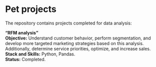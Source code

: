 # Pet projects
The repository contains projects completed for data analysis:

**“RFM analysis”**  
**Objective:** Understand customer behavior, perform segmentation, and develop more targeted marketing strategies based on this analysis. Additionally, determine service priorities, optimize, and increase sales.  
**Stack and Skills:** Python, Pandas.  
**Status:** Completed.
